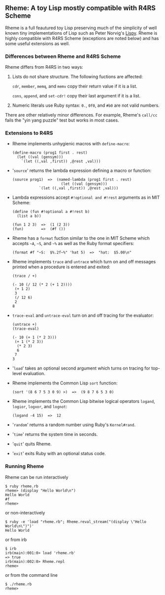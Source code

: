 ## Rheme: A toy Lisp mostly compatible with R4RS Scheme

Rheme is a full feautured toy Lisp preserving much of the simplicity of well known tiny implementations of Lisp such as Peter Norvig's [Lispy](https://norvig.com/lispy.html). Rheme is highly compatible with R4RS Scheme (exceptions are noted below) and has some useful extensions as well.

### Differences between Rheme and R4RS Scheme

Rheme differs from R4RS in two ways:

1. Lists do not share structure. The following fuctions are affected:

   `cdr`, `member`, `memq`, and `memv` copy their return value if it is a list.

   `cons`, `append`, and `set-cdr!` copy their last argument if it is a list.

2. Numeric literals use Ruby syntax: `0.`, `0f0`, and `#b0` are not valid numbers.

There are other relatively minor differences. For example, Rheme's `call/cc` fails the "yin yang puzzle" test but works in most cases.

### Extensions to R4RS

* Rheme implements unhygienic macros with `define-macro`:
  ```
  (define-macro (prog1 first . rest)
    (let ((val (gensym)))
      `(let ((,val ,first)) ,@rest ,val)))
  ```
* '`source`' returns the lambda expression defining a macro or function:
  ```
  (source prog1)  =>  (named-lambda (prog1 first . rest)
                        (let ((val (gensym)))
			  `(let ((,val ,first)) ,@rest ,val)))
  ```
* Lambda expressions accept `#!optional and #!rest` arguments as in MIT Scheme:
  ```
  (define (fun #!optional a #!rest b)
    (list a b))

  (fun 1 2 3)  =>  (1 (2 3))
  (fun)        =>  (#f ())
  ```
* Rheme has a `format` fuction similar to the one in MIT Scheme which accepts `~A`, `~S`, and `~%` as well as the Ruby format specifiers:
  ```
  (format #f "~S:  $%.2f~%" 'hat 5)  =>  "hat:  $5.00\n"
  ```
* Rheme implements `trace` and `untrace` which turn on and off messages printed when a procedure is entered and exited:
  ```
  (trace / +)

  (- 10 (/ 12 (* 2 (+ 1 2))))
   (+ 1 2)
   3
   (/ 12 6)
   2
  8
  ```
* `trace-eval` and `untrace-eval` turn on and off tracing for the evaluator:
  ```
  (untrace +)
  (trace-eval)

  (- 10 (+ 1 (* 2 3)))
   (+ 1 (* 2 3))
    (* 2 3)
    6
   7
  3
  ```
* '`load`' takes an optional second argument which turns on tracing for top-level evaluation.

* Rheme implements the Common Lisp `sort` function:
  ```
  (sort '(8 6 7 5 3 0 9) >)  =>  (9 8 7 6 5 3 0)
  ```
* Rheme implements the Common Lisp bitwise logical operators `logand`, `logior`, `logxor`, and `lognot`:
  ```
  (logand -4 15)  =>  12
  ```
* '`random`' returns a random number using Ruby's `Kernel#rand`.

* '`time`' returns the system time in seconds.

* '`quit`' quits Rheme.

* '`exit`' exits Ruby with an optional status code.

### Running Rheme

Rheme can be run interactively
  ```
  $ ruby rheme.rb
  rheme> (display "Hello World\n")
  Hello World
  #f
  rheme> 
  ```
or non-interactively
  ```
  $ ruby -e 'load "rheme.rb"; Rheme.reval_stream("(display \"Hello World\n\")")'
  Hello World
  ```
or from irb
  ```
  $ irb
  irb(main):001:0> load 'rheme.rb'
  => true
  irb(main):002:0> Rheme.repl
  rheme> 
  ```
or from the command line
  ```
  $ ./rheme.rb
  rheme> 
  ```
